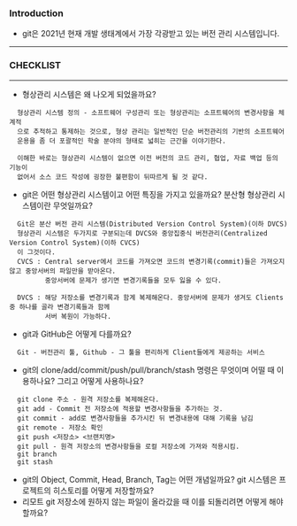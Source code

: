 
### Introduction
+ git은 2021년 현재 개발 생태계에서 가장 각광받고 있는 버전 관리 시스템입니다.
---------------------------------------------------------------------------

### CHECKLIST
-------------------------------------------------------

+ 형상관리 시스템은 왜 나오게 되었을까요?
```
  형상관리 시스템 정의 - 소프트웨어 구성관리 또는 형상관리는 소프트웨어의 변경사항을 체계적
  으로 추적하고 통제하는 것으로, 형상 관리는 일반적인 단순 버전관리의 기반의 소프트웨어
  운용을 좀 더 포괄적인 학술 분야의 형태로 넓히는 근간을 이야기한다.
  
  이해한 바로는 형상관리 시스템이 없으면 이전 버전의 코드 관리, 협업, 자료 백업 등의 기능이
  없어서 소스 코드 작성에 굉장한 불편함이 뒤따르게 될 것 같다.
```

+ git은 어떤 형상관리 시스템이고 어떤 특징을 가지고 있을까요? 분산형 형상관리 시스템이란 무엇일까요?
```
  Git은 분산 버전 관리 시스템(Distributed Version Control System)(이하 DVCS)
  형상관리 시스템은 두가지로 구분되는데 DVCS와 중앙집중식 버전관리(Centralized Version Control System)(이하 CVCS)
  이 그것이다.
  CVCS : Central server에서 코드를 가져오면 코드의 변경기록(commit)들은 가져오지 않고 중앙서버의 파일만을 받아온다.
         중앙서버에 문제가 생기면 변경기록들을 모두 잃을 수 있다.
  
  DVCS : 해당 저장소를 변경기록과 함계 복제해온다. 중앙서버에 문제가 생겨도 Clients 중 하나를 골라 변경기록들과 함께
         서버 복원이 가능하다.
```

+ git과 GitHub은 어떻게 다를까요?
```
  Git - 버전관리 툴, Github - 그 툴을 편리하게 Client들에게 제공하는 서비스
```

+ git의 clone/add/commit/push/pull/branch/stash 명령은 무엇이며 어떨 때 이용하나요? 그리고 어떻게 사용하나요?
```
  git clone 주소 - 원격 저장소를 복제해온다.
  git add - Commit 전 저장소에 적용할 변경사항들을 추가하는 것.
  git commit - add로 변경사항들을 추가시킨 뒤 변경내용에 대해 기록을 남김
  git remote - 저장소 확인
  git push <저장소> <브랜치명>
  git pull - 원격 저장소의 변경사항들을 로컬 저장소에 가져와 적용시킴.
  git branch
  git stash
```
+ git의 Object, Commit, Head, Branch, Tag는 어떤 개념일까요? git 시스템은 프로젝트의 히스토리를 어떻게 저장할까요?
+ 리모트 git 저장소에 원하지 않는 파일이 올라갔을 때 이를 되돌리려면 어떻게 해야 할까요?
